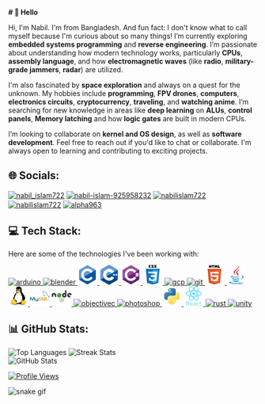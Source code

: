 
**# 👋 Hello**

Hi, I'm Nabil. I'm from Bangladesh. And fun fact: I don't know what to call myself because I'm curious about so many things! I’m currently exploring **embedded systems programming** and **reverse engineering**. I’m passionate about understanding how modern technology works, particularly **CPUs**, **assembly language**, and how **electromagnetic waves** (like **radio**, **military-grade jammers**, **radar**) are utilized.  

I'm also fascinated by **space exploration** and always on a quest for the unknown. My hobbies include **programming**, **FPV drones**, **computers**, **electronics circuits**, **cryptocurrency**, **traveling**, and **watching anime**. I’m searching for new knowledge in areas like **deep learning** on **ALUs**, **control panels**, **Memory latching** and how **logic gates** are built in modern CPUs.

I’m looking to collaborate on **kernel and OS design**, as well as **software development**. Feel free to reach out if you'd like to chat or collaborate. I'm always open to learning and contributing to exciting projects.

## 🌐 Socials:
<p align="left">
<a href="https://twitter.com/nabil_islam722" target="blank"><img align="center" src="https://img.shields.io/badge/X-black.svg" alt="nabil_islam722" height="30" width="30" /></a>
<a href="https://linkedin.com/in/nabil-islam-925958232" target="blank"><img align="center" src="https://raw.githubusercontent.com/rahuldkjain/github-profile-readme-generator/master/src/images/icons/Social/linked-in-alt.svg" alt="nabil-islam-925958232" height="30" width="40" /></a>
<a href="https://fb.com/nabilislam722" target="blank"><img align="center" src="https://raw.githubusercontent.com/rahuldkjain/github-profile-readme-generator/master/src/images/icons/Social/facebook.svg" alt="nabilislam722" height="30" width="40" /></a>
<a href="https://www.leetcode.com/nabilislam722" target="blank"><img align="center" src="https://raw.githubusercontent.com/rahuldkjain/github-profile-readme-generator/master/src/images/icons/Social/leet-code.svg" alt="nabilislam722" height="30" width="40" /></a>
<a href="https://discord.gg/alpha963" target="blank"><img align="center" src="https://raw.githubusercontent.com/rahuldkjain/github-profile-readme-generator/master/src/images/icons/Social/discord.svg" alt="alpha963" height="30" width="40" /></a>
</p>

## 💻 Tech Stack:
Here are some of the technologies I've been working with:

<p align="left"> <a href="https://www.arduino.cc/" target="_blank" rel="noreferrer"> <img src="https://cdn.worldvectorlogo.com/logos/arduino-1.svg" alt="arduino" width="40" height="40"/> </a> <a href="https://www.blender.org/" target="_blank" rel="noreferrer"> <img src="https://download.blender.org/branding/community/blender_community_badge_white.svg" alt="blender" width="40" height="40"/> </a> <a href="https://www.cprogramming.com/" target="_blank" rel="noreferrer"> <img src="https://raw.githubusercontent.com/devicons/devicon/master/icons/c/c-original.svg" alt="c" width="40" height="40"/> </a> <a href="https://www.w3schools.com/cpp/" target="_blank" rel="noreferrer"> <img src="https://raw.githubusercontent.com/devicons/devicon/master/icons/cplusplus/cplusplus-original.svg" alt="cplusplus" width="40" height="40"/> </a> <a href="https://www.w3schools.com/cs/" target="_blank" rel="noreferrer"> <img src="https://raw.githubusercontent.com/devicons/devicon/master/icons/csharp/csharp-original.svg" alt="csharp" width="40" height="40"/> </a> <a href="https://www.w3schools.com/css/" target="_blank" rel="noreferrer"> <img src="https://raw.githubusercontent.com/devicons/devicon/master/icons/css3/css3-original-wordmark.svg" alt="css3" width="40" height="40"/> </a> <a href="https://cloud.google.com" target="_blank" rel="noreferrer"> <img src="https://www.vectorlogo.zone/logos/google_cloud/google_cloud-icon.svg" alt="gcp" width="40" height="40"/> </a> <a href="https://git-scm.com/" target="_blank" rel="noreferrer"> <img src="https://www.vectorlogo.zone/logos/git-scm/git-scm-icon.svg" alt="git" width="40" height="40"/> </a> <a href="https://www.w3.org/html/" target="_blank" rel="noreferrer"> <img src="https://raw.githubusercontent.com/devicons/devicon/master/icons/html5/html5-original-wordmark.svg" alt="html5" width="40" height="40"/> </a> <a href="https://www.java.com" target="_blank" rel="noreferrer"> <img src="https://raw.githubusercontent.com/devicons/devicon/master/icons/java/java-original.svg" alt="java" width="40" height="40"/> </a> <a href="https://www.linux.org/" target="_blank" rel="noreferrer"> <img src="https://raw.githubusercontent.com/devicons/devicon/master/icons/linux/linux-original.svg" alt="linux" width="40" height="40"/> </a> <a href="https://www.mysql.com/" target="_blank" rel="noreferrer"> <img src="https://raw.githubusercontent.com/devicons/devicon/master/icons/mysql/mysql-original-wordmark.svg" alt="mysql" width="40" height="40"/> </a> <a href="https://nodejs.org" target="_blank" rel="noreferrer"> <img src="https://raw.githubusercontent.com/devicons/devicon/master/icons/nodejs/nodejs-original-wordmark.svg" alt="nodejs" width="40" height="40"/> </a> <a href="https://developer.apple.com/library/archive/documentation/Cocoa/Conceptual/ProgrammingWithObjectiveC/Introduction/Introduction.html" target="_blank" rel="noreferrer"> <img src="https://www.vectorlogo.zone/logos/apple_objectivec/apple_objectivec-icon.svg" alt="objectivec" width="40" height="40"/> </a> <a href="https://www.photoshop.com/en" target="_blank" rel="noreferrer"> <img src="https://upload.wikimedia.org/wikipedia/commons/a/af/Adobe_Photoshop_CC_icon.svg" alt="photoshop" width="40" height="40"/> </a> <a href="https://www.python.org" target="_blank" rel="noreferrer"> <img src="https://raw.githubusercontent.com/devicons/devicon/master/icons/python/python-original.svg" alt="python" width="40" height="40"/> </a> <a href="https://reactjs.org/" target="_blank" rel="noreferrer"> <img src="https://raw.githubusercontent.com/devicons/devicon/master/icons/react/react-original-wordmark.svg" alt="react" width="40" height="40"/> </a> <a href="https://www.rust-lang.org" target="_blank" rel="noreferrer"> <img src="https://upload.wikimedia.org/wikipedia/commons/d/d5/Rust_programming_language_black_logo.svg" alt="rust" width="40" height="40"/> </a>  <a href="https://unity.com/" target="_blank" rel="noreferrer"> <img src="https://www.vectorlogo.zone/logos/unity3d/unity3d-icon.svg" alt="unity" width="40" height="40"/> </a> </p>

## 📊 GitHub Stats:
![Top Languages](https://github-readme-stats.vercel.app/api/top-langs/?username=Nabilislam722&theme=dark&hide_border=true&include_all_commits=true&count_private=false&layout=compact)
![Streak Stats](https://github-readme-streak-stats.herokuapp.com/?user=Nabilislam722&theme=dark&hide_border=true)<br/>
![GitHub Stats](https://github-readme-stats.vercel.app/api?username=Nabilislam722&theme=dark&hide_border=true&include_all_commits=true&count_private=false)<br/>



[![Profile Views](https://visitcount.itsvg.in/api?id=Nabilislam722&icon=0&color=1)](https://visitcount.itsvg.in)

![snake gif](https://github.com/Nabilislam722/Nabilislam722/blob/output/github-contribution-grid-snake.gif)


